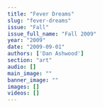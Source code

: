 ```yaml
---
title: "Fever Dreams"
slug: "fever-dreams"
issue: "Fall"
issue_full_name: "Fall 2009"
year: "2009"
date: "2009-09-01"
authors: ['Dan Ashwood']
section: "art"
audio: []
main_image: ""
banner_image: ""
images: []
videos: []
---
```

